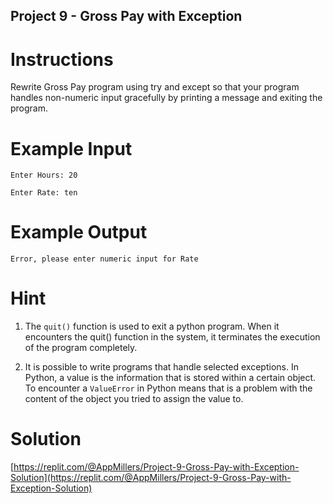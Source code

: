 ## Project 9 - Gross Pay with Exception

# Instructions

Rewrite Gross Pay program using try and except so that your program handles non-numeric input gracefully by printing a message and exiting the program. 



# Example Input

```
Enter Hours: 20
```

```
Enter Rate: ten
```

# Example Output 

```
Error, please enter numeric input for Rate
```


# Hint

1. The `quit()` function is used to exit a python program. When it encounters the quit() function in the system, it terminates the execution of the program completely.

2. It is possible to write programs that handle selected exceptions.  In Python, a value is the information that is stored within a certain object. To encounter a `ValueError` in Python means that is a problem with the content of the object you tried to assign the value to.




# Solution

[https://replit.com/@AppMillers/Project-9-Gross-Pay-with-Exception-Solution](https://replit.com/@AppMillers/Project-9-Gross-Pay-with-Exception-Solution)